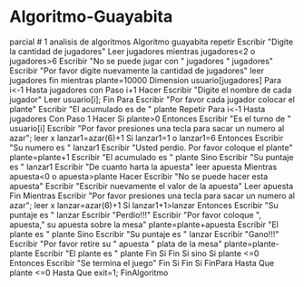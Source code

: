 # Algoritmo-Guayabita
parcial # 1 analisis de algoritmos
Algoritmo guayabita
	repetir
		Escribir "Digite la cantidad de jugadores"
		Leer jugadores
		mientras jugadores<2 o jugadores>6
			Escribir "No se puede jugar con " jugadores " jugadores"
			Escribir "Por favor digite nuevamente la cantidad de jugadores"
			leer jugadores
		fin mientras
		plante=10000
		Dimension usuario[jugadores]
		Para i<-1 Hasta jugadores con Paso i+1 Hacer
			Escribir "Digite el nombre de cada jugador"
			Leer usuario[i];
		Fin Para
		Escribir "Por favor cada jugador colocar el plante"
		Escribir "El acumulado es de " plante
		Repetir
			Para i<-1 Hasta jugadores Con Paso 1 Hacer
				Si plante>0 Entonces
					Escribir "Es el turno de " usuario[i]
					Escribir "Por favor presiones una tecla para sacar un numero al azar";
					leer x
					lanzar1=azar(6)+1
					Si lanzar1=1 o lanzar1=6 Entonces
						Escribir "Su numero es " lanzar1
						Escribir "Usted perdio. Por favor coloque el plante"
						plante=plante+1
						Escribir "El acumulado es " plante
					Sino
						Escribir "Su puntaje es " lanzar1
						Escribir "De cuanto harta la apuesta"
						leer apuesta
						Mientras apuesta<0 o apuesta>plante Hacer
							Escribir "No se puede hacer esta apuesta"
							Escribir "Escribir nuevamente el valor de la apuesta"
							Leer apuesta
						Fin Mientras
						Escribir "Por favor presiones una tecla para sacar un numero al azar";
						leer x
						lanzar=azar(6)+1
						Si lanzar1+1>lanzar Entonces
							Escribir "Su puntaje es " lanzar
							Escribir "Perdio!!!"
							Escribir "Por favor coloque ", apuesta," su apuesta sobre la mesa"
							plante=plante+apuesta
							Escribir "El plante es " plante
						Sino
							Escribir "Su puntaje es " lanzar
							Escribir "Gano!!!"
							Escribir "Por favor retire su " apuesta " plata de la mesa"
							plante=plante-plante
							Escribir "El plante es " plante
						Fin Si
					Fin Si
				sino
					Si plante <=0 Entonces
						Escribir "Se termina el juego"
					Fin Si
				Fin Si
			FinPara
		Hasta Que plante <=0
	Hasta Que exit=1;
FinAlgoritmo
